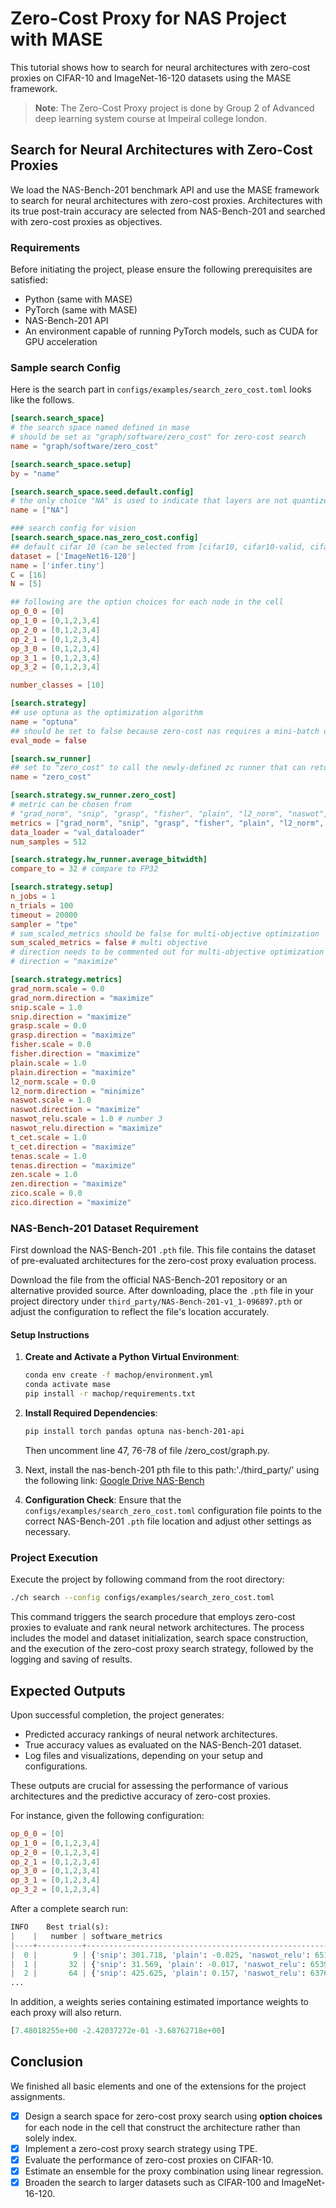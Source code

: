 # Zero-Cost Proxy for NAS Project with MASE

This tutorial shows how to search for neural architectures with zero-cost proxies on CIFAR-10 and ImageNet-16-120 datasets using the MASE framework.

> **Note**: The Zero-Cost Proxy project is done by Group 2 of Advanced deep learning system course at Impeiral college london.

## Search for Neural Architectures with Zero-Cost Proxies

We load the NAS-Bench-201 benchmark API and use the MASE framework to search for neural architectures with zero-cost proxies. Architectures with its true post-train accuracy are selected from NAS-Bench-201 and searched with zero-cost proxies as objectives.

### Requirements

Before initiating the project, please ensure the following prerequisites are satisfied:

- Python (same with MASE)
- PyTorch (same with MASE)
- NAS-Bench-201 API
- An environment capable of running PyTorch models, such as CUDA for GPU acceleration

### Sample search Config

Here is the search part in `configs/examples/search_zero_cost.toml` looks like the follows.

```toml
[search.search_space]
# the search space named defined in mase
# should be set as "graph/software/zero_cost" for zero-cost search
name = "graph/software/zero_cost"

[search.search_space.setup]
by = "name"

[search.search_space.seed.default.config]
# the only choice "NA" is used to indicate that layers are not quantized by default
name = ["NA"]

### search config for vision
[search.search_space.nas_zero_cost.config]
## default cifar 10 (can be selected from [cifar10, cifar10-valid, cifar100, ImageNet16-120])
dataset = ['ImageNet16-120'] 
name = ['infer.tiny']
C = [16]
N = [5]

## following are the option choices for each node in the cell
op_0_0 = [0]
op_1_0 = [0,1,2,3,4]
op_2_0 = [0,1,2,3,4]
op_2_1 = [0,1,2,3,4]
op_3_0 = [0,1,2,3,4]
op_3_1 = [0,1,2,3,4]
op_3_2 = [0,1,2,3,4]

number_classes = [10]

[search.strategy]
## use optuna as the optimization algorithm
name = "optuna"
## should be set to false because zero-cost nas requires a mini-batch of training
eval_mode = false

[search.sw_runner]
## set to "zero_cost" to call the newly-defined zc runner that can return both the zero-cost proxies and the true accuracy values
name = "zero_cost"

[search.strategy.sw_runner.zero_cost]
# metric can be chosen from 
# "grad_norm", "snip", "grasp", "fisher", "plain", "l2_norm", "naswot", "naswot_relu", "tenas", "zico"
metrics = ["grad_norm", "snip", "grasp", "fisher", "plain", "l2_norm", "naswot", "naswot_relu", "tenas", "zico"]
data_loader = "val_dataloader"
num_samples = 512

[search.strategy.hw_runner.average_bitwidth]
compare_to = 32 # compare to FP32

[search.strategy.setup]
n_jobs = 1
n_trials = 100
timeout = 20000
sampler = "tpe"
# sum_scaled_metrics should be false for multi-objective optimization
sum_scaled_metrics = false # multi objective
# direction needs to be commented out for multi-objective optimization
# direction = "maximize"

[search.strategy.metrics]
grad_norm.scale = 0.0
grad_norm.direction = "maximize"
snip.scale = 1.0
snip.direction = "maximize"
grasp.scale = 0.0
grasp.direction = "maximize"
fisher.scale = 0.0
fisher.direction = "maximize"
plain.scale = 1.0
plain.direction = "maximize"
l2_norm.scale = 0.0
l2_norm.direction = "minimize"
naswot.scale = 1.0
naswot.direction = "maximize"
naswot_relu.scale = 1.0 # number 3
naswot_relu.direction = "maximize"
t_cet.scale = 1.0
t_cet.direction = "maximize"
tenas.scale = 1.0
tenas.direction = "maximize"
zen.scale = 1.0
zen.direction = "maximize"
zico.scale = 0.0
zico.direction = "maximize"
```

### NAS-Bench-201 Dataset Requirement

First download the NAS-Bench-201 `.pth` file. This file contains the dataset of pre-evaluated architectures for the zero-cost proxy evaluation process.

Download the file from the official NAS-Bench-201 repository or an alternative provided source. After downloading, place the `.pth` file in your project directory under `third_party/NAS-Bench-201-v1_1-096897.pth` or adjust the configuration to reflect the file's location accurately.

#### Setup Instructions

1. **Create and Activate a Python Virtual Environment**:

   ```bash
   conda env create -f machop/environment.yml
   conda activate mase
   pip install -r machop/requirements.txt
   ```
2. **Install Required Dependencies**:

   ```bash
   pip install torch pandas optuna nas-bench-201-api
   ```

   Then uncomment line 47, 76-78 of file /zero_cost/graph.py.
3. Next, install the nas-bench-201 pth file to this path:'./third_party/' using the following link:
   [Google Drive NAS-Bench](https://drive.google.com/file/d/16Y0UwGisiouVRxW-W5hEtbxmcHw_0hF_/view?usp=sharing)
4. **Configuration Check**: Ensure that the `configs/examples/search_zero_cost.toml` configuration file points to the correct NAS-Bench-201 `.pth` file location and adjust other settings as necessary.

### Project Execution

Execute the project by following command from the root directory:

```bash
./ch search --config configs/examples/search_zero_cost.toml
```

This command triggers the search procedure that employs zero-cost proxies to evaluate and rank neural network architectures. The process includes the model and dataset initialization, search space construction, and the execution of the zero-cost proxy search strategy, followed by the logging and saving of results.

## Expected Outputs

Upon successful completion, the project generates:

- Predicted accuracy rankings of neural network architectures.
- True accuracy values as evaluated on the NAS-Bench-201 dataset.
- Log files and visualizations, depending on your setup and configurations.

These outputs are crucial for assessing the performance of various architectures and the predictive accuracy of zero-cost proxies.

For instance, given the following configuration:

```toml
op_0_0 = [0]
op_1_0 = [0,1,2,3,4]
op_2_0 = [0,1,2,3,4]
op_2_1 = [0,1,2,3,4]
op_3_0 = [0,1,2,3,4]
op_3_1 = [0,1,2,3,4]
op_3_2 = [0,1,2,3,4]
```

After a complete search run:

```python
INFO    Best trial(s):
|    |   number | software_metrics                                            | scaled_metrics                                              | nasbench_data_metrics                                                                                                                                                                            |
|----+----------+-------------------------------------------------------------+-------------------------------------------------------------+--------------------------------------------------------------------------------------------------------------------------------------------------------------------------------------------------|
|  0 |        9 | {'snip': 301.718, 'plain': -0.025, 'naswot_relu': 6513.572} | {'naswot_relu': 6513.572, 'plain': -0.025, 'snip': 301.718} | {'train-loss': 0.362, 'train-accuracy': 87.7, 'train-per-time': 32.842, 'train-all-time': 394.101, 'test-loss': 0.443, 'test-accuracy': 85.11, 'test-per-time': 1.93, 'test-all-time': 23.163}   |
|  1 |       32 | {'snip': 31.569, 'plain': -0.017, 'naswot_relu': 6539.923}  | {'naswot_relu': 6539.923, 'plain': -0.017, 'snip': 31.569}  | {'train-loss': 0.221, 'train-accuracy': 92.494, 'train-per-time': 28.797, 'train-all-time': 345.57, 'test-loss': 0.344, 'test-accuracy': 88.79, 'test-per-time': 1.818, 'test-all-time': 21.821} |
|  2 |       64 | {'snip': 425.625, 'plain': 0.157, 'naswot_relu': 6376.482}  | {'naswot_relu': 6376.482, 'plain': 0.157, 'snip': 425.625}  | {'train-loss': 0.673, 'train-accuracy': 76.336, 'train-per-time': 27.916, 'train-all-time': 334.993, 'test-loss': 0.723, 'test-accuracy': 74.53, 'test-per-time': 1.73, 'test-all-time': 20.766} |
...
```

In addition, a weights series containing estimated importance weights to each proxy will also return.

```python
[7.48018255e+00 -2.42037272e-01 -3.68762718e+00]
```

## Conclusion

We finished all basic elements and one of the extensions for the project assignments.

- [X]  Design a search space for zero-cost proxy search using **option choices** for each node in the cell that construct the architecture rather than solely index.
- [X]  Implement a zero-cost proxy search strategy using TPE.
- [X]  Evaluate the performance of zero-cost proxies on CIFAR-10.
- [X]  Estimate an ensemble for the proxy combination using linear regression.
- [X]  Broaden the search to larger datasets such as CIFAR-100 and ImageNet-16-120.

<!-- The explanation documentation is under the `machop/sphinx_docs/source/modules/documentation/tutorials/actions/search` directory. -->
